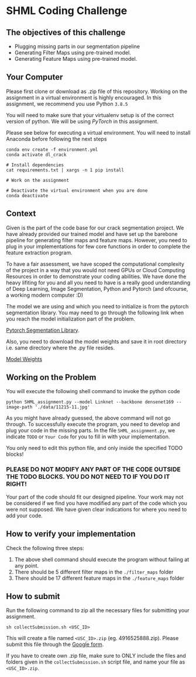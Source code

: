 # SHML Coding Challenge
## The objectives of this challenge

* Plugging missing parts in our segmentation pipeline
* Generating Filter Maps using pre-trained model.
* Generating Feature Maps using pre-trained model.

## Your Computer

Please first clone or download as .zip file of this repository.
Working on the assignment in a virtual environment is highly encouraged.
In this assignment, we recommend you use Python `3.8.5` 

You will need to make sure that your virtualenv setup is of the correct version of python. 
We will be using *PyTorch* in this assignment.

Please see below for executing a virtual environment. You will need to install Anaconda before following the next steps

```shell
conda env create -f environment.yml
conda activate dl_crack

# Install dependencies
cat requirements.txt | xargs -n 1 pip install

# Work on the assignment

# Deactivate the virtual environment when you are done
conda deactivate
```

## Context

Given is the part of the code base for our crack segmentation project. We have already provided our trained model and have set up the barebone pipeline for generating filter maps and feature maps. However, you need to plug in your implementations for few core functions in order to complete the feature extraction program.

To have a fair assessment, we have scoped the computational complexity of the project in a way that you would not need GPUs or Cloud Computing Resources in order to demonstrate your coding abilities. We have done the heavy lifiting for you and all you need to have is a really good understanding of Deep Learning, Image Segmentation, Python and Pytorch (and ofcourse, a working modern computer :D)

The model we are using and which you need to initialize is from the pytorch segmentation library. You may need to go through the following link when you reach the model initialization part of the problem.

[Pytorch Segmentation Library](https://github.com/qubvel/segmentation_models.pytorch).

Also, you need to download the model weights and save it in root directory i.e. same directory where the .py file resides.

[Model Weights](https://drive.google.com/drive/folders/1yQGjA0sZbQFKC3Nk4lQ-0IsA067VUBdp?usp=sharing)

## Working on the Problem

You will execute the following shell command to invoke the python code

```shell
python SHML_assignment.py --model Linknet --backbone densenet169 --image-path './data/11215-11.jpg'
```

As you might have already guessed, the above command will not go through. To successfully execute the program, you need to develop and plug your code in the missing parts. In the file `SHML_assignment.py`, we indicate `TODO` or `Your Code` for you to fill in with your implementation.

You only need to edit this python file, and only inside the specified TODO blocks!

### PLEASE DO NOT MODIFY ANY PART OF THE CODE OUTSIDE THE TODO BLOCKS. YOU DO NOT NEED TO IF YOU DO IT RIGHT!

Your part of the code should fit our designed pipeline. Your work may not be considered if we find you have modified any part of the code which you were not supposed. We have given clear indications for where you need to add your code.

## How to verify your implementation

Check the following three steps:

1. The above shell command should execute the program without failing at any point.
2. There should be 5 different filter maps in the `./filter_maps` folder
3. There should be 17 different feature maps in the `./feature_maps` folder

## How to submit

Run the following command to zip all the necessary files for submitting your assignment.

```shell
sh collectSubmission.sh <USC_ID>
```

This will create a file named `<USC_ID>.zip` (eg. 4916525888.zip). Please submit this file through the [Google form](https://forms.gle/d7XqErfT4aAkdCWHA).

If you have to create own .zip file, make sure to ONLY include the files and folders given in the `collectSubmission.sh` script file, and name your file as `<USC_ID>.zip`.
